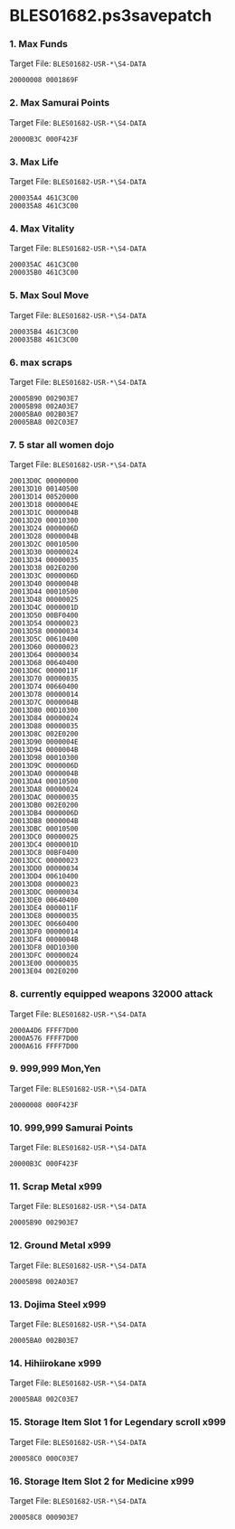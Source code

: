 # BLES01682.ps3savepatch

### 1. Max Funds

Target File: `BLES01682-USR-*\S4-DATA`

```
20000008 0001869F
```

### 2. Max Samurai Points

Target File: `BLES01682-USR-*\S4-DATA`

```
20000B3C 000F423F
```

### 3. Max Life

Target File: `BLES01682-USR-*\S4-DATA`

```
200035A4 461C3C00
200035A8 461C3C00
```

### 4. Max Vitality

Target File: `BLES01682-USR-*\S4-DATA`

```
200035AC 461C3C00
200035B0 461C3C00
```

### 5. Max Soul Move

Target File: `BLES01682-USR-*\S4-DATA`

```
200035B4 461C3C00
200035B8 461C3C00
```

### 6. max scraps

Target File: `BLES01682-USR-*\S4-DATA`

```
20005B90 002903E7
20005B98 002A03E7
20005BA0 002B03E7
20005BA8 002C03E7
```

### 7. 5 star all women dojo

Target File: `BLES01682-USR-*\S4-DATA`

```
20013D0C 00000000
20013D10 00140500
20013D14 00520000
20013D18 0000004E
20013D1C 0000004B
20013D20 00010300
20013D24 0000006D
20013D28 0000004B
20013D2C 00010500
20013D30 00000024
20013D34 00000035
20013D38 002E0200
20013D3C 0000006D
20013D40 0000004B
20013D44 00010500
20013D48 00000025
20013D4C 0000001D
20013D50 00BF0400
20013D54 00000023
20013D58 00000034
20013D5C 00610400
20013D60 00000023
20013D64 00000034
20013D68 00640400
20013D6C 0000011F
20013D70 00000035
20013D74 00660400
20013D78 00000014
20013D7C 0000004B
20013D80 00D10300
20013D84 00000024
20013D88 00000035
20013D8C 002E0200
20013D90 0000004E
20013D94 0000004B
20013D98 00010300
20013D9C 0000006D
20013DA0 0000004B
20013DA4 00010500
20013DA8 00000024
20013DAC 00000035
20013DB0 002E0200
20013DB4 0000006D
20013DB8 0000004B
20013DBC 00010500
20013DC0 00000025
20013DC4 0000001D
20013DC8 00BF0400
20013DCC 00000023
20013DD0 00000034
20013DD4 00610400
20013DD8 00000023
20013DDC 00000034
20013DE0 00640400
20013DE4 0000011F
20013DE8 00000035
20013DEC 00660400
20013DF0 00000014
20013DF4 0000004B
20013DF8 00D10300
20013DFC 00000024
20013E00 00000035
20013E04 002E0200
```

### 8. currently equipped weapons 32000 attack

Target File: `BLES01682-USR-*\S4-DATA`

```
2000A4D6 FFFF7D00
2000A576 FFFF7D00
2000A616 FFFF7D00
```

### 9. 999,999 Mon,Yen

Target File: `BLES01682-USR-*\S4-DATA`

```
20000008 000F423F
```

### 10. 999,999 Samurai Points

Target File: `BLES01682-USR-*\S4-DATA`

```
20000B3C 000F423F
```

### 11. Scrap Metal x999

Target File: `BLES01682-USR-*\S4-DATA`

```
20005B90 002903E7
```

### 12. Ground Metal x999

Target File: `BLES01682-USR-*\S4-DATA`

```
20005B98 002A03E7
```

### 13. Dojima Steel x999

Target File: `BLES01682-USR-*\S4-DATA`

```
20005BA0 002B03E7
```

### 14. Hihiirokane x999

Target File: `BLES01682-USR-*\S4-DATA`

```
20005BA8 002C03E7
```

### 15. Storage Item Slot 1 for Legendary scroll x999

Target File: `BLES01682-USR-*\S4-DATA`

```
200058C0 000C03E7
```

### 16. Storage Item Slot 2 for Medicine x999

Target File: `BLES01682-USR-*\S4-DATA`

```
200058C8 000903E7
```

